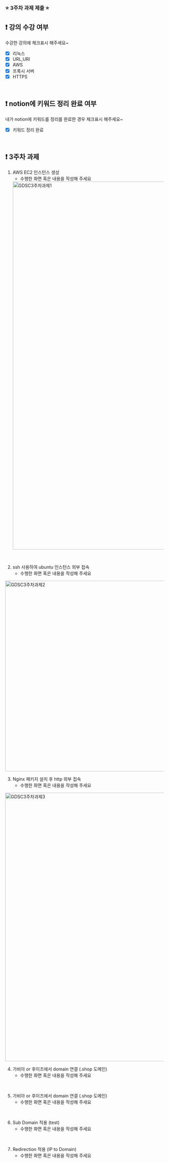 ### ⭐️ 3주차 과제 제출 ⭐️

## ❗️ 강의 수강 여부
수강한 강의에 체크표시 해주세요~

- [x] 리눅스
- [x] URL,URI
- [x] AWS
- [x] 프록시 서버
- [x] HTTPS

<br>

## ❗️ notion에 키워드 정리 완료 여부
내가 notion에 키워드를 정리를 완료한 경우 체크표시 해주세요~

- [x] 키워드 정리 완료

<br>

## ❗️ 3주차 과제
1. AWS EC2 인스턴스 생성
   - 수행한 화면 혹은 내용을 작성해 주세요
   <img width="1170" alt="GDSC3주차과제1" src="https://github.com/GDSC-Hanyang/2023-Server-Study/assets/118713353/1989bb81-9ad0-427b-a007-6337d44da888">

<br/>

2. ssh 사용하여 ubuntu 인스턴스 외부 접속
   - 수행한 화면 혹은 내용을 작성해 주세요
<img width="606" alt="GDSC3주차과제2" src="https://github.com/GDSC-Hanyang/2023-Server-Study/assets/118713353/3ceda88a-1146-4450-98a7-11f2382b20e4">



<br/>

3. Nginx 패키지 설치 후 http 외부 접속
   - 수행한 화면 혹은 내용을 작성해 주세요
 <img width="854" alt="GDSC3주차과제3" src="https://github.com/GDSC-Hanyang/2023-Server-Study/assets/118713353/b6c42529-27dc-4814-a35f-ff3d736540f8">


<br/>

4. 가비아 or 후이즈에서 domain 연결 (.shop 도메인)
   - 수행한 화면 혹은 내용을 작성해 주세요

<br/>

5. 가비아 or 후이즈에서 domain 연결 (.shop 도메인)
   - 수행한 화면 혹은 내용을 작성해 주세요

<br/>

6. Sub Domain 적용 (test)
   - 수행한 화면 혹은 내용을 작성해 주세요

<br/>

7. Redirection 적용 (IP to Domain)
   - 수행한 화면 혹은 내용을 작성해 주세요

<br/>

